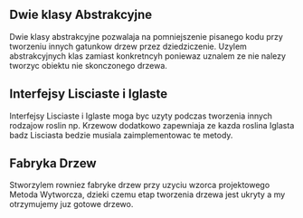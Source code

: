 ## Dwie klasy Abstrakcyjne

Dwie klasy abstrakcyjne pozwalaja na pomniejszenie pisanego kodu przy tworzeniu innych 
gatunkow drzew przez dziedziczenie.
Uzylem abstrakcyjnych klas zamiast konkretncyh poniewaz uznalem ze nie nalezy tworzyc 
obiektu nie skonczonego drzewa.

## Interfejsy Lisciaste i Iglaste

Interfejsy Lisciaste i Iglaste moga byc uzyty podczas tworzenia innych rodzajow roslin np. 
Krzewow dodatkowo zapewniaja ze kazda roslina Iglasta badz Lisciasta bedzie musiala 
zaimplementowac te metody.

## Fabryka Drzew

Stworzylem rowniez fabryke drzew przy uzyciu wzorca projektowego Metoda Wytworcza, dzieki czemu
etap tworzenia drzewa jest ukryty a my otrzymujemy juz gotowe drzewo.